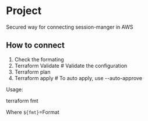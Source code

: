 # Project

Secured way for connecting session-manger in AWS

## How to connect

1. Check the formating 
2. Terraform Validate      # Validate the configuration
3. Terraform plan
4. Terraform apply         # To auto apply, use --auto-approve


Usage: 

  terraform fmt 

Where `${fmt}`=Format
